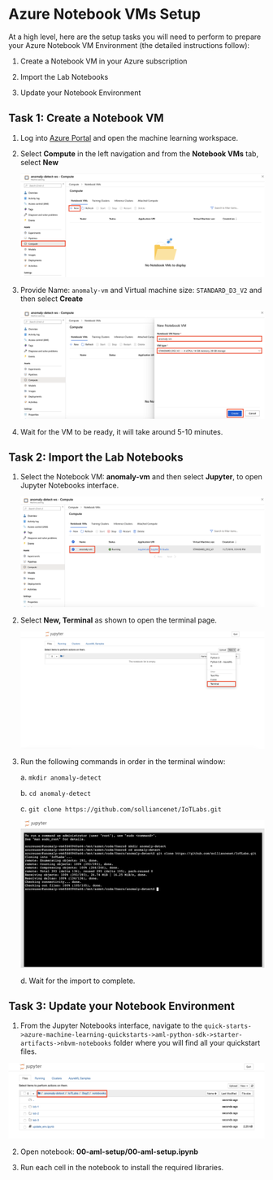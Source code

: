 # Azure Notebook VMs Setup

At a high level, here are the setup tasks you will need to perform to prepare your Azure Notebook VM Environment (the detailed instructions follow):

1. Create a Notebook VM in your Azure subscription

2. Import the Lab Notebooks

3. Update your Notebook Environment 

## Task 1: Create a Notebook VM

1. Log into [Azure Portal](https://portal.azure.com/) and open the machine learning workspace.

2. Select **Compute** in the left navigation and from the **Notebook VMs** tab, select **New**

   ![Select Create New Notebook VMs in Azure Portal](images/01.png 'New Notebook VM')

3. Provide Name: `anomaly-vm` and Virtual machine size: `STANDARD_D3_V2` and then select **Create**

   ![Create New Notebook VM](images/02.png 'Create New Notebook VM')
  
4. Wait for the VM to be ready, it will take around 5-10 minutes.

## Task 2: Import the Lab Notebooks

1. Select the Notebook VM: **anomaly-vm** and then select **Jupyter**, to open Jupyter Notebooks interface.

   ![Open Jupyter Notebooks Interface](images/03.png 'Open Jupyter Notebooks')

2. Select **New, Terminal** as shown to open the terminal page.

   ![Open Terminal Page](images/04.png 'Open Terminal')
  
3. Run the following commands in order in the terminal window:

   a. `mkdir anomaly-detect`
   
   b. `cd anomaly-detect`
   
   c. `git clone https://github.com/solliancenet/IoTLabs.git`
   
      ![Clone Github Repository](images/05.png 'Clone Github Repository')
   
   d. Wait for the import to complete.

## Task 3: Update your Notebook Environment 

1.  From the Jupyter Notebooks interface, navigate to the `quick-starts->azure-machine-learning-quickstarts->aml-python-sdk->starter-artifacts->nbvm-notebooks` folder where you will find all your quickstart files.

   ![Find your QuickStart Notebooks](images/06.png)

2. Open notebook: **00-aml-setup/00-aml-setup.ipynb**

3. Run each cell in the notebook to install the required libraries.
